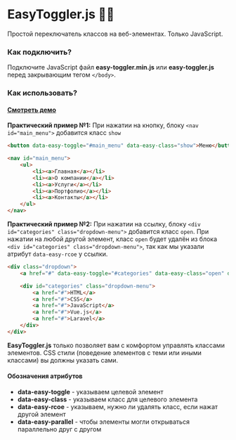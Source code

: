 # EasyToggler.js 🔗🚀
Простой переключатель классов на веб-элементах. Только JavaScript.

### Как подключить?
Подключите JavaScript файл **easy-toggler.min.js** или **easy-toggler.js** перед закрывающим тегом ```</body>```.

### Как использовать?
#### [Смотреть демо](https://rah-emil.ru/easy-toggler/ "Смотреть демо")

**Практический пример №1:**
При нажатии на кнопку, блоку ```<nav id="main_menu">``` добавится класс ```show```
```html
<button data-easy-toggle="#main_menu" data-easy-class="show">Меню</button>

<nav id="main_menu">
    <ul>
        <li><a>Главная</a></li>
        <li><a>О компании</a></li>
        <li><a>Услуги</a></li>
        <li><a>Портфолио</a></li>
        <li><a>Контакты</a></li>
    </ul>
</nav>
```


**Практический пример №2:**
При нажатии на ссылку, блоку ```<div id="categories" class="dropdown-menu">``` добавится класс ```open```. При нажатии на любой другой элемент, класс ```open``` будет удалён из блока ```<div id="categories" class="dropdown-menu">```, так как мы указали атрибут ```data-easy-rcoe``` у ссылки.
```html
<div class="dropdown">
    <a href="#" data-easy-toggle="#categories" data-easy-class="open" data-easy-rcoe>Категории</a>

    <div id="categories" class="dropdown-menu">
        <a href="#">HTML</a>
        <a href="#">CSS</a>
        <a href="#">JavaScript</a>
        <a href="#">Vue.js</a>
        <a href="#">Laravel</a>
    </div>
</div>
```

**EasyToggler.js** только позволяет вам с комфортом управлять классами элементов. CSS стили (поведение элементов с теми или иными классами) вы должны указать сами.

#### Обозначения атрибутов

- **data-easy-toggle** - указываем целевой элемент
- **data-easy-class** - указываем класс для целевого элемента
- **data-easy-rcoe** - указываем, нужно ли удалять класс, если нажат другой элемент
- **data-easy-parallel** - чтобы элементы могли открываться параллельно друг с другом

